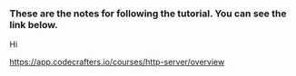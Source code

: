 ### These are the notes for following the tutorial. You can see the link below.

Hi

https://app.codecrafters.io/courses/http-server/overview
